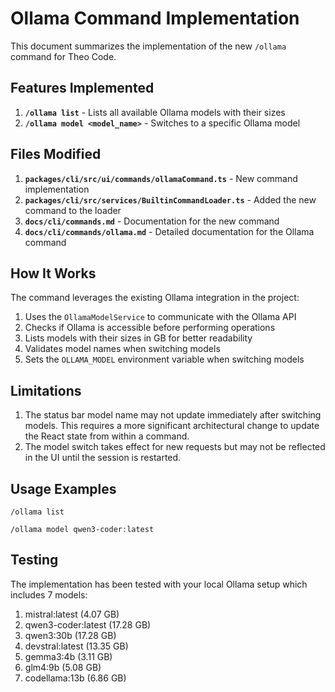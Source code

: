 # Ollama Command Implementation

This document summarizes the implementation of the new `/ollama` command for Theo Code.

## Features Implemented

1. **`/ollama list`** - Lists all available Ollama models with their sizes
2. **`/ollama model <model_name>`** - Switches to a specific Ollama model

## Files Modified

1. **`packages/cli/src/ui/commands/ollamaCommand.ts`** - New command implementation
2. **`packages/cli/src/services/BuiltinCommandLoader.ts`** - Added the new command to the loader
3. **`docs/cli/commands.md`** - Documentation for the new command
4. **`docs/cli/commands/ollama.md`** - Detailed documentation for the Ollama command

## How It Works

The command leverages the existing Ollama integration in the project:

1. Uses the `OllamaModelService` to communicate with the Ollama API
2. Checks if Ollama is accessible before performing operations
3. Lists models with their sizes in GB for better readability
4. Validates model names when switching models
5. Sets the `OLLAMA_MODEL` environment variable when switching models

## Limitations

1. The status bar model name may not update immediately after switching models. This requires a more significant architectural change to update the React state from within a command.
2. The model switch takes effect for new requests but may not be reflected in the UI until the session is restarted.

## Usage Examples

```
/ollama list
```

```
/ollama model qwen3-coder:latest
```

## Testing

The implementation has been tested with your local Ollama setup which includes 7 models:
1. mistral:latest (4.07 GB)
2. qwen3-coder:latest (17.28 GB)
3. qwen3:30b (17.28 GB)
4. devstral:latest (13.35 GB)
5. gemma3:4b (3.11 GB)
6. glm4:9b (5.08 GB)
7. codellama:13b (6.86 GB)